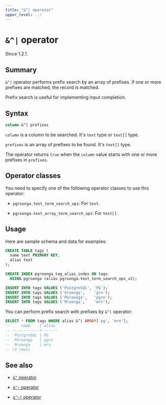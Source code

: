 ```yaml
---
title: "&^| operator"
upper_level: ../
---
```


# `&^|` operator

Since 1.2.1.

## Summary

`&^|` operator performs prefix search by an array of prefixes. If one or more prefixes are matched, the record is matched.

Prefix search is useful for implementing input completion.

## Syntax

```sql
column &^| prefixes
```

`column` is a column to be searched. It's `text` type or `text[]` type.

`prefixes` is an array of prefixes to be found. It's `text[]` type.

The operator returns `true` when the `column` value starts with one or more prefixes in `prefixes`.

## Operator classes

You need to specify one of the following operator classes to use this operator:

  * `pgroonga.text_term_search_ops`: For `text`.

  * `pgroonga.text_array_term_search_ops`: For `text[]`.

## Usage

Here are sample schema and data for examples:

```sql
CREATE TABLE tags (
  name text PRIMARY KEY,
  alias text
);

CREATE INDEX pgroonga_tag_alias_index ON tags
  USING pgroonga (alias pgroonga.text_term_search_ops_v2);
```

```sql
INSERT INTO tags VALUES ('PostgreSQL', 'PG');
INSERT INTO tags VALUES ('Groonga',    'grn');
INSERT INTO tags VALUES ('PGroonga',   'pgrn');
INSERT INTO tags VALUES ('Mroonga',    'mrn');
```

You can perform prefix search with prefixes by `&^|` operator:

```sql
SELECT * FROM tags WHERE alias &^| ARRAY['pg', 'mrn'];
--     name    | alias 
-- ------------+-------
--  PostgreSQL | PG
--  PGroonga   | pgrn
--  Mroonga    | mrn
-- (3 rows)
```

## See also

  * [`&^` operator][prefix-search-v2]

  * [`&^~` operator][prefix-rk-search-v2]

  * [`&^~|` operator][prefix-rk-search-in-v2]

[prefix-search-v2]:prefix-search-v2.html

[prefix-rk-search-v2]:prefix-rk-search-v2.html

[prefix-rk-search-in-v2]:prefix-rk-search-in-v2.html

